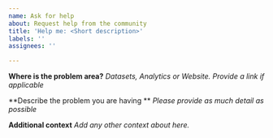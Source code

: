 ```yaml
---
name: Ask for help
about: Request help from the community
title: 'Help me: <Short description>'
labels: ''
assignees: ''

---
```


**Where is the problem area?** 
*Datasets, Analytics or Website. Provide a link if applicable*


**Describe the problem you are having ** 
*Please provide as much detail as possible*

**Additional context**
*Add any other context about here.*
